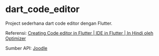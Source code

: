 # dart_code_editor

Project sederhana dart code editor dengan Flutter.

Referensi: [Creating Code editor in Flutter | IDE in Flutter | In Hindi oleh Optimizer](https://www.youtube.com/watch?v=r-8wDNXHo4o)

Sumber API: [Joodle](https://www.jdoodle.com/compiler-api/)
